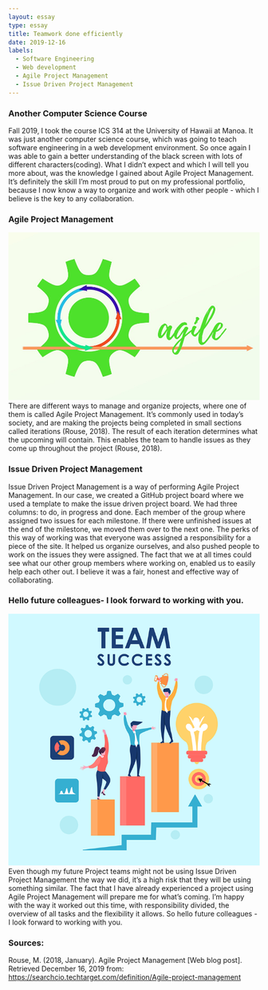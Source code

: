 ```yaml
---
layout: essay
type: essay
title: Teamwork done efficiently
date: 2019-12-16
labels:
  - Software Engineering
  - Web development
  - Agile Project Management
  - Issue Driven Project Management
---
```



<h3>Another Computer Science Course</h3>
Fall 2019, I took the course ICS 314 at the University of Hawaii at Manoa. It was just another computer science course, which was going to teach software engineering in a web development environment. So once again I was able to gain a better understanding of the black screen with lots of different characters(coding). What I didn’t expect and which I will tell you more about, was the knowledge I gained about Agile Project Management. It’s definitely the skill I’m most proud to put on my professional portfolio, because I now know a way to organize and work with other people - which I believe is the key to any collaboration.


<h3>Agile Project Management</h3>
<img class="ui small left floated image" src="../images/agile.jpg">
There are different ways to manage and organize projects, where one of them is called Agile Project Management. It’s commonly used in today’s society, and are making the projects being completed in small sections called iterations (Rouse, 2018). The result of each iteration determines what the upcoming will contain. This enables the team to handle issues as they come up throughout the project (Rouse, 2018). 

<h3>Issue Driven Project Management</h3>
Issue Driven Project Management is a way of performing Agile Project Management. In our case, we created a GitHub project board where we used a template to make the issue driven project board. We had three columns: to do, in progress and done. Each member of the group where assigned two issues for each milestone. If there were unfinished issues at the end of the milestone, we moved them over to the next one. The perks of this way of working was that everyone was assigned a responsibility for a piece of the site. It helped us organize ourselves, and also pushed people to work on the issues they were assigned. The fact that we at all times could see what our other group members where working on, enabled us to easily help each other out. I believe it was a fair, honest and effective way of collaborating.

<h3>Hello future colleagues- I look forward to working with you.</h3>
<img class="ui small right rounded floated image" src="../images/teamwork.png">
Even though my future Project teams might not be using Issue Driven Project Management the way we did, it’s a high risk that they will be using something similar. The fact that I have already experienced a project using Agile Project Management will prepare me for what’s coming. I’m happy with the way it worked out this time, with responsibility divided, the overview of all tasks and the flexibility it allows. So hello future colleagues - I look forward to working with you.


<h3> Sources: </h3>
Rouse, M. (2018, January). Agile Project Management [Web blog post]. Retrieved December 16, 2019 from: <a href= "https://searchcio.techtarget.com/definition/Agile-project-management">https://searchcio.techtarget.com/definition/Agile-project-management </a>
